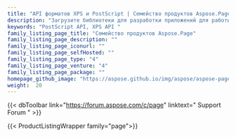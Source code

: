 ```yaml
---
title: "API форматов XPS и PostScript | Семейство продуктов Aspose.Page"
description: "Загрузите библиотеки для разработки приложений для работы с файлами XPS, PS и EPS, чтобы просматривать, сравнивать, проверять или преобразовывать документы PostScript и XPS в кроссплатформенных приложениях."
keywords: "PostScript API, XPS API "
family_listing_page_title: "Семейство продуктов Aspose.Page"
family_listing_page_description: ""
family_listing_page_iconurl: ""
family_listing_page_selfHosted: ""
family_listing_page_type: "4"
family_listing_page_venture: "4"
family_listing_page_package: ""
homepage_github_image: "https://aspose.github.io/img/aspose/aspose-page.png"
weight:  20
---
```


{{< dbToolbar link="https://forum.aspose.com/c/page" linktext=" Support Forum " >}}

{{< ProductListingWrapper family="page">}}

